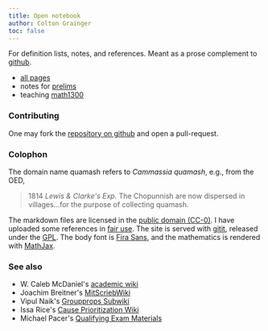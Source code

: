 ```yaml
---
title: Open notebook
author: Colton Grainger
toc: false
---
```


For definition lists, notes, and references. Meant as a prose complement to [github](https://github.com/coltongrainger/).

- [all pages](_index/)
- notes for [prelims](prelims/)
- teaching [math1300](teaching/math1300)

### Contributing

One may fork the [repository on github](https://github.com/coltongrainger/quamash) and open a pull-request.

### Colophon

The domain name quamash refers to *Cammassia quamash*, e.g., from the OED,

> 1814 *Lewis & Clarke's Exp.* The Chopunnish are now dispersed in villages...for the purpose of collecting quamash.

The markdown files are licensed in the [public domain (CC-0)](http://creativecommons.org/about/cc0). I have uploaded some references in [fair use](https://libguides.bc.edu/copyright/fairuse). The site is served with [gitit](https://github.com/jgm/gitit/), released under the [GPL](http://www.aaronsw.com/weblog/000360). The body font is [Fira Sans](https://github.com/mozilla/Fira), and the mathematics is rendered with [MathJax](https://www.mathjax.org/).

### See also

- W. Caleb McDaniel's [academic wiki](http://wiki.wcaleb.rice.edu/)
- Joachim Breitner's [MitScriebWiki](http://mitschriebwiki.nomeata.de/)
- Vipul Naik's [Groupprops Subwiki](https://groupprops.subwiki.org/wiki/Main_Page)
- Issa Rice's [Cause Prioritization Wiki](https://causeprioritization.org/)
- Michael Pacer's [Qualifying Exam Materials](https://mpacer.org/qualifying-exam-materials/#/qualifying-exam-written-portion/)

